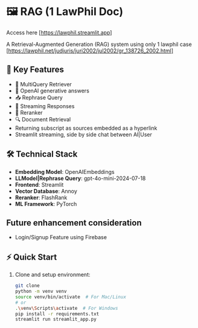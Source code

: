 # 🖼️ RAG (1 LawPhil Doc)
Access here [https://lawphil.streamlit.app]

A Retrieval-Augmented Generation (RAG) system using only 1 lawphil case [https://lawphil.net/judjuris/juri2002/jul2002/gr_138726_2002.html]

## 🌟 Key Features

- 🧬 MultiQuery Retriever
- 🤖 OpenAI generative answers
- 📥 Rephrase Query
- 💬 Streaming Responses
- 📄 Reranker 
- 🔍 Document Retrieval
- Returning subscript as sources embedded as a hyperlink
- Streamlit streaming, side by side chat between AI|User

## 🛠️ Technical Stack

- **Embedding Model**: OpenAIEmbeddings
- **LLModel|Rephrase Query**: gpt-4o-mini-2024-07-18
- **Frontend**: Streamlit
- **Vector Database**: Annoy
- **Reranker**: FlashRank
- **ML Framework**: PyTorch

## Future enhancement consideration 
- Login/Signup Feature using Firebase


## ⚡ Quick Start

1. Clone and setup environment:
   ```bash
   git clone 
   python -m venv venv
   source venv/bin/activate  # For Mac/Linux
   # or
   .\venv\Scripts\activate  # For Windows
   pip install -r requirements.txt
   streamlit run streamlit_app.py
   ```


